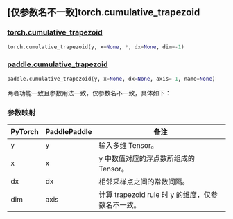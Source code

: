 ## [仅参数名不一致]torch.cumulative_trapezoid

### [torch.cumulative_trapezoid](https://pytorch.org/docs/stable/generated/torch.cumulative_trapezoid.html#torch.cumulative_trapezoid)

```python
torch.cumulative_trapezoid(y, x=None, *, dx=None, dim=-1)
```

### [paddle.cumulative_trapezoid](https://www.paddlepaddle.org.cn/documentation/docs/zh/develop/api/paddle/cumulative_trapezoid_cn.html)

```python
paddle.cumulative_trapezoid(y, x=None, dx=None, axis=-1, name=None)
```

两者功能一致且参数用法一致，仅参数名不一致，具体如下：

### 参数映射

| PyTorch | PaddlePaddle | 备注                                              |
| ------- | ------------ | ------------------------------------------------- |
| y       | y            | 输入多维 Tensor。                                 |
| x       | x            | y 中数值对应的浮点数所组成的 Tensor。             |
| dx      | dx           | 相邻采样点之间的常数间隔。                        |
| dim     | axis         | 计算 trapezoid rule 时 y 的维度，仅参数名不一致。 |
